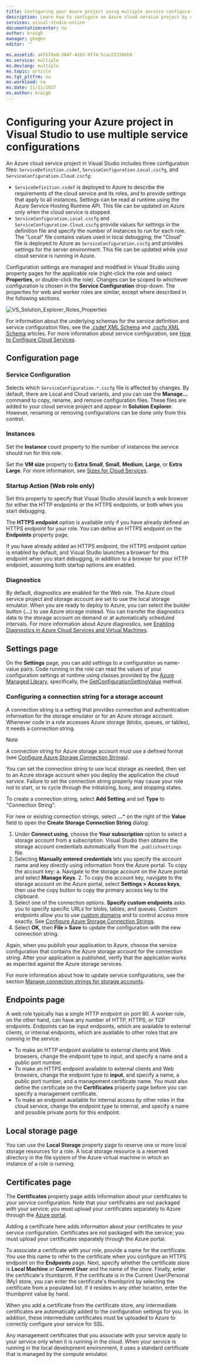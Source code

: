 ```yaml
---
title: Configuring your Azure project using multiple service configurations | Microsoft Docs
description: Learn how to configure an Azure cloud service project by changing the ServiceDefinition.csdef, ServiceConfiguration.Local.cscfg, and ServiceConfiguration.Cloud.cscfg files.
services: visual-studio-online
documentationcenter: na
author: kraigb
manager: ghogen
editor: ''

ms.assetid: a4fb79ed-384f-4183-9f74-5cac257206b9
ms.service: multiple
ms.devlang: multiple
ms.topic: article
ms.tgt_pltfrm: na
ms.workload: na
ms.date: 11/11/2017
ms.author: kraigb
---
```

# Configuring your Azure project in Visual Studio to use multiple service configurations

An Azure cloud service project in Visual Studio includes three configuration files: `ServiceDefinition.csdef`, `ServiceConfiguration.Local.cscfg`, and `ServiceConfiguration.Cloud.cscfg`:

- `ServiceDefinition.csdef` is deployed to Azure to describe the requirements of the cloud service and its roles, and to provide settings that apply to all instances. Settings can be read at runtime using the Azure Service Hosting Runtime API. This file can be updated on Azure only when the cloud service is stopped.
- `ServiceConfiguration.Local.cscfg` and `ServiceConfiguration.Cloud.cscfg` provide values for settings in the definition file and specify the number of instances to run for each role. The "Local" file contains values used in local debugging; the "Cloud" file is deployed to Azure as `ServiceConfiguration.cscfg` and provides settings for the server environment. This file can be updated while your cloud service is running in Azure.

Configuration settings are managed and modified in Visual Studio using property pages for the applicable role (right-click the role and select **Properties**, or double-click the role). Changes can be scoped to whichever configuration is chosen in the **Service Configuration** drop-down. The properties for web and worker roles are similar, except where described in the following sections.

![VS_Solution_Explorer_Roles_Properties](./media/vs-azure-tools-multiple-services-project-configurations/IC784076.png)

For information about the underlying schemas for the service definition and service configuration files, see the [.csdef XML Schema](cloud-services/schema-csdef-file.md) and [.cscfg XML Schema](cloud-services/schema-cscfg-file.md) articles. For more information about service configuration, see [How to Configure Cloud Services](cloud-services/cloud-services-how-to-configure-portal.md).


## Configuration page

### Service Configuration

Selects which `ServiceConfiguration.*.cscfg` file is affected by changes. By default, there are Local and Cloud variants, and you can use the **Manage...** command to copy, rename, and remove configuration files. These files are added to your cloud service project and appear in **Solution Explorer**. However, renaming or removing configurations can be done only from this control.

### Instances

Set the **Instance** count property to the number of instances the service should run for this role.

Set the **VM size** property to **Extra Small**, **Small**, **Medium**, **Large**, or **Extra Large**.  For more information, see [Sizes for Cloud Services](cloud-services/cloud-services-sizes-specs.md).

### Startup Action (Web role only)

Set this property to specify that Visual Studio should launch a web browser for either the HTTP endpoints or the HTTPS endpoints, or both when you start debugging.

The **HTTPS endpoint** option is available only if you have already defined an HTTPS endpoint for your role. You can define an HTTPS endpoint on the **Endpoints** property page.

If you have already added an HTTPS endpoint, the HTTPS endpoint option is enabled by default, and Visual Studio launches a browser for this endpoint when you start debugging, in addition to a browser for your HTTP endpoint, assuming both startup options are enabled.

### Diagnostics

By default, diagnostics are enabled for the Web role. The Azure cloud service project and storage account are set to use the local storage emulator. When you are ready to deploy to Azure, you can select the builder button (**...**) to use Azure storage instead. You can transfer the diagnostics data to the storage account on demand or at automatically scheduled intervals. For more information about Azure diagnostics, see [Enabling Diagnostics in Azure Cloud Services and Virtual Machines](cloud-services/cloud-services-dotnet-diagnostics.md).

## Settings page

On the **Settings** page, you can add settings to a configuration as name-value pairs. Code running in the role can read the values of your configuration settings at runtime using classes provided by the [Azure Managed Library](http://go.microsoft.com/fwlink?LinkID=171026), specifically, the [GetConfigurationSettingValue](https://msdn.microsoft.com/library/azure/microsoft.windowsazure.serviceruntime.roleenvironment.getconfigurationsettingvalue.aspx) method.

### Configuring a connection string for a storage account

A connection string is a setting that provides connection and authentication information for the storage emulator or for an Azure storage account. Whenever code in a role accesses Azure storage (blobs, queues, or tables), it needs a connection string.

> [!Note]
> A connection string for Azure storage account must use a defined format (see [Configure Azure Storage Connection Strings](storage/common/storage-configure-connection-string.md)).

You can set the connection string to use local storage as needed, then set to an Azure storage account when you deploy the application the cloud service. Failure to set the connection string properly may cause your role not to start, or to cycle through the initializing, busy, and stopping states.

To create a connection string, select **Add Setting** and set **Type** to "Connection String".

For new or existing connection strings, select **...*** on the right of the **Value** field to open the **Create Storage Connection String** dialog:

1. Under **Connect using**, choose the **Your subscription** option to select a storage account from a subscription. Visual Studio then obtains the storage account credentials automatically from the `.publishsettings` file.
2. Selecting **Manually entered credentials** lets you specify the account name and key directly using information from the Azure portal. To copy the account key:
    a. Navigate to the storage account on the Azure portal and select **Manage Keys**.
    2. To copy the account key, navigate to the storage account on the Azure portal, select **Settings > Access keys**, then use the copy button to copy the primary access key to the clipboard.
3. Select one of the connection options. **Specify custom endpoints** asks you to specify specific URLs for blobs, tables, and queues. Custom endpoints allow you to use [custom domains](storage/blobs/storage-custom-domain-name.md) and to control access more exactly. See [Configure Azure Storage Connection Strings](./storage/common/storage-configure-connection-string.md).
4. Select **OK**, then **File > Save** to update the configuration with the new connection string.

Again, when you publish your application to Azure, choose the service configuration that contains the Azure storage account for the connection string. After your application is published, verify that the application works as expected against the Azure storage services.

For more information about how to update service configurations, see the section [Manage connection strings for storage accounts](vs-azure-tools-configure-roles-for-cloud-service.md#manage-connection-strings-for-storage-accounts).

## Endpoints page

A web role typically has a single HTTP endpoint on port 80. A worker role, on the other hand, can have any number of HTTP, HTTPS, or TCP endpoints. Endpoints can be input endpoints, which are available to external clients, or internal endpoints, which are available to other roles that are running in the service.

- To make an HTTP endpoint available to external clients and Web browsers, change the endpoint type to input, and specify a name and a public port number.
- To make an HTTPS endpoint available to external clients and Web browsers, change the endpoint type to **input**, and specify a name, a public port number, and a management certificate name. You must also define the certificate on the **Certificates** property page before you can specify a management certificate. 
- To make an endpoint available for internal access by other roles in the cloud service, change the endpoint type to internal, and specify a name and possible private ports for this endpoint.

## Local storage page

You can use the **Local Storage** property page to reserve one or more local storage resources for a role. A local storage resource is a reserved directory in the file system of the Azure virtual machine in which an instance of a role is running.

## Certificates page

The **Certificates** property page adds information about your certificates to your service configuration. Note that your certificates are not packaged with your service; you must upload your certificates separately to Azure through the [Azure portal](http://portal.azure.com).

Adding a certificate here adds information about your certificates to your service configuration. Certificates are not packaged with the service; you must upload your certificates separately through the Azure portal.

To associate a certificate with your role, provide a name for the certificate. You use this name to refer to the certificate when you configure an HTTPS endpoint on the **Endpoints** page. Next, specify whether the certificate store is **Local Machine** or **Current User** and the name of the store. Finally, enter the certificate's thumbprint. If the certificate is in the Current User\Personal (My) store, you can enter the certificate's thumbprint by selecting the certificate from a populated list. If it resides in any other location, enter the thumbprint value by hand.

When you add a certificate from the certificate store, any intermediate certificates are automatically added to the configuration settings for you. In addition, these intermediate certificates must be uploaded to Azure to correctly configure your service for SSL.

Any management certificates that you associate with your service apply to your service only when it is running in the cloud. When your service is running in the local development environment, it uses a standard certificate that is managed by the compute emulator.
